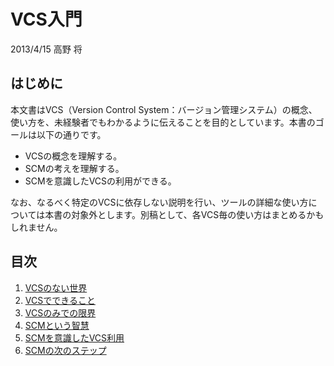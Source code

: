 # VCS入門

2013/4/15 高野 将

## はじめに

本文書はVCS（Version Control System：バージョン管理システム）の概念、使い方を、未経験者でもわかるように伝えることを目的としています。本書のゴールは以下の通りです。

- VCSの概念を理解する。
- SCMの考えを理解する。
- SCMを意識したVCSの利用ができる。

なお、なるべく特定のVCSに依存しない説明を行い、ツールの詳細な使い方については本書の対象外とします。別稿として、各VCS毎の使い方はまとめるかもしれません。

## 目次

1. [VCSのない世界](1.world-without-vcs.md "VCSのない世界")
1. [VCSでできること](2.power-of-vcs.md "VCSでできること")
1. [VCSのみでの限界](3.deadline-of-only-vcs.md "VCSのみでの限界")
1. [SCMという智慧](4.wisdom-of-scm.md "SCMという智慧")
1. [SCMを意識したVCS利用](5.dance-with-scm.md "SCMを意識したVCS利用")
1. [SCMの次のステップ](6.the-load-of-the-scm.md "SCMの次のステップ")
